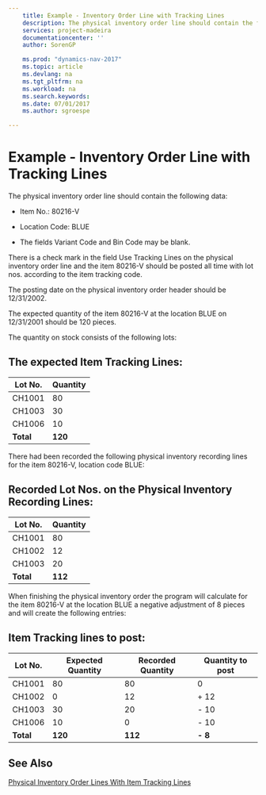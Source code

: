 ```yaml
---
    title: Example - Inventory Order Line with Tracking Lines 
    description: The physical inventory order line should contain the following data:
    services: project-madeira
    documentationcenter: ''
    author: SorenGP

    ms.prod: "dynamics-nav-2017"
    ms.topic: article
    ms.devlang: na
    ms.tgt_pltfrm: na
    ms.workload: na
    ms.search.keywords:
    ms.date: 07/01/2017
    ms.author: sgroespe

---
```

# Example - Inventory Order Line with Tracking Lines
The physical inventory order line should contain the following data:  
  
-   Item No.: 80216-V  
  
-   Location Code: BLUE  
  
-   The fields Variant Code and Bin Code may be blank.  
  
 There is a check mark in the field Use Tracking Lines on the physical inventory order line and the item 80216-V should be posted all time with lot nos. according to the item tracking code.  
  
 The posting date on the physical inventory order header should be 12/31/2002.  
  
 The expected quantity of the item 80216-V at the location BLUE on 12/31/2001 should be 120 pieces.  
  
 The quantity on stock consists of the following lots:  
  
## The expected Item Tracking Lines:  
  
|**Lot No.**|**Quantity**|  
|-----------------|------------------|  
|CH1001|80|  
|CH1003|30|  
|CH1006|10|  
|**Total**|**120**|  
  
 There had been recorded the following physical inventory recording lines for the item 80216-V, location code BLUE:  
  
## Recorded Lot Nos. on the Physical Inventory Recording Lines:  
  
|**Lot No.**|**Quantity**|  
|-----------------|------------------|  
|CH1001|80|  
|CH1002|12|  
|CH1003|20|  
|**Total**|**112**|  
  
 When finishing the physical inventory order the program will calculate for the item 80216-V at the location BLUE a negative adjustment of 8 pieces and will create the following entries:  
  
## Item Tracking lines to post:  
  
|**Lot No.**|**Expected Quantity**|**Recorded Quantity**|**Quantity to post**|  
|-----------------|---------------------------|---------------------------|--------------------------|  
|CH1001|80|80|0|  
|CH1002|0|12|+ 12|  
|CH1003|30|20|- 10|  
|CH1006|10|0|- 10|  
|**Total**|**120**|**112**|**- 8**|  
  
## See Also  
 [Physical Inventory Order Lines With Item Tracking Lines](physical-inventory-order-lines-with-item-tracking-lines.md)